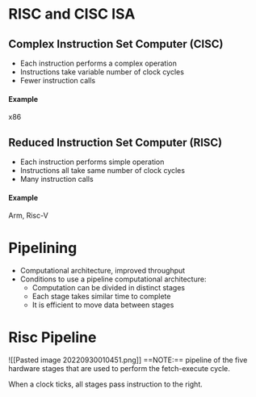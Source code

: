 # RISC and CISC ISA
## Complex Instruction Set Computer (CISC)
- Each instruction performs a complex operation
- Instructions take variable number of clock cycles
- Fewer instruction calls

#### Example
x86

## Reduced Instruction Set Computer (RISC)
- Each instruction performs simple operation
- Instructions all take same number of clock cycles
- Many instruction calls

#### Example
Arm, Risc-V

# Pipelining
- Computational architecture, improved throughput
- Conditions to use a pipeline computational architecture:
	- Computation can be divided in distinct stages
	- Each stage takes similar time to complete
	- It is efficient to move data between stages

# Risc Pipeline
![[Pasted image 20220930010451.png]]
==NOTE:== pipeline of the five hardware stages that are used to perform the fetch-execute cycle.

When a clock ticks, all stages pass instruction to the right.